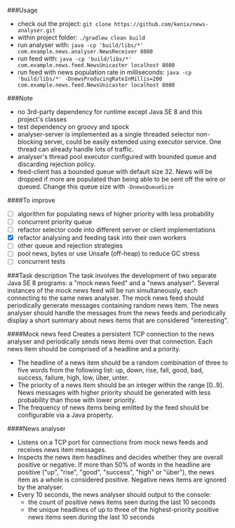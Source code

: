 ###Usage
- check out the project: ``git clone https://github.com/kenix/news-analyser.git``
- within project folder: ``./gradlew clean build``
- run analyser with: ``java -cp 'build/libs/*' com.example.news.analyser.NewsReceiver 8080``
- run feed with: ``java -cp 'build/libs/*' com.example.news.feed.NewsUnicaster localhost 8080``
- run feed with news population rate in milliseconds:
 ``java -cp 'build/libs/*' -DnewsProducingRateInMillis=200 com.example.news.feed.NewsUnicaster localhost 8080``

###Note
- no 3rd-party dependency for runtime except Java SE 8 and this project's classes
- test dependency on groovy and spock
- analyser-server is implemented as a single threaded selector non-blocking server, could be easily extended using
 executor service. One thread can already handle lots of traffic.
- analyser's thread pool executor configured with bounded queue and discarding rejection policy.
- feed-client has a bounded queue with default size 32. News will be dropped if more are populated than being able to be
 sent off the wire or queued. Change this queue size with ``-DnewsQueueSize``
 
####To improve
- [ ] algorithm for populating news of higher priority with less probability
- [ ] concurrent priority queue
- [ ] refactor selector code into different server or client implementations
- [x] refactor analysing and feeding task into their own workers
- [ ] other queue and rejection strategies
- [ ] pool news, bytes or use Unsafe (off-heap) to reduce GC stress 
- [ ] concurrent tests

###Task description
The task involves the development of two separate Java SE 8 programs: a "mock news feed" and a "news analyser". Several instances of the mock news feed will be run simultaneously, each connecting to the same news analyser.
The mock news feed should periodically generate messages containing random news item.
The news analyser should handle the messages from the news feeds and periodically display a short summary about news items that are considered "interesting".

####Mock news feed
Creates a persistent TCP connection to the news analyser and periodically sends news items over that connection. Each news item should be comprised of a headline and a priority.
- The headline of a news item should be a random combination of three to five words from the following list: up, down, rise, fall, good, bad, success, failure, high, low, über, unter.
- The priority of a news item should be an integer within the range [0..9]. News messages with higher priority should be generated with less probability than those with lower priority.
- The frequency of news items being emitted by the feed should be configurable via a Java property.

####News analyser
- Listens on a TCP port for connections from mock news feeds and receives news item messages.
- Inspects the news item headlines and decides whether they are overall positive or negative. If more than 50% of words in the headline are positive ("up", "rise", "good", "success", "high" or "über"), the news item as a whole is considered positive. Negative news items are ignored by the analyser.
- Every 10 seconds, the news analyser should output to the console:
    - the count of positive news items seen during the last 10 seconds
    - the unique headlines of up to three of the highest-priority positive news items seen during the last 10 seconds
